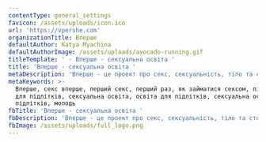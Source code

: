 ```yaml
---
contentType: general_settings
favicon: /assets/uploads/icon.ico
url: 'https://vpershe.com'
organizationTitle: Вперше
defaultAuthor: Katya Myachina
defaultAuthorImage: /assets/uploads/avocado-running.gif
titleTemplate: ' - Вперше - сексуальна освіта '
title: 'Вперше - сексуальна освіта '
metaDescription: 'Вперше - це проект про секс, сексуальність, тіло та стосунки '
metaKeywords: >-
  Вперше, секс вперше, перший секс, перший раз, як займатися сексом, підлітки,
  для підлітків, сексуальна освіта, освіта для підлітків, сексуальна освіта для
  підлітків, молодь
fbTitle: 'Вперше - сексуальна освіта '
fbDescription: 'Вперше - це проект про секс, сексуальність, тіло та стосунки'
fbImage: /assets/uploads/full_logo.png
---
```


